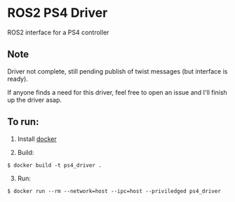 # ROS2 PS4 Driver
ROS2 interface for a PS4 controller

## Note
Driver not complete, still pending publish of twist messages (but interface is ready). 

If anyone finds a need for this driver, feel free to open an issue and I'll finish up the driver asap.

## To run:
1. Install [docker](https://docs.docker.com/engine/install/)

2. Build:
```
$ docker build -t ps4_driver .
```

3. Run:
```
$ docker run --rm --network=host --ipc=host --priviledged ps4_driver
```

